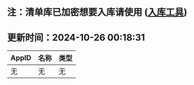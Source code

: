 ## 注：清单库已加密想要入库请使用 ([入库工具](https://github.com/BlankTMing/ManifestAutoUpdate/releases))

## 更新时间：2024-10-26 00:18:31
| AppID | 名称 | 类型  |
| :-------------------- | :----------------------------- | :----------- |
| 无 | 无 | 无 |
